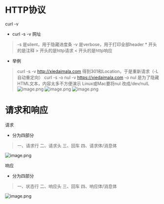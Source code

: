 # HTTP协议
curl -v
- curl -s -v  网址
> -s 是silent，用于隐藏进度条
> -v 是verbose，用于打印全部header
> \* 开头的是注释
> \> 开头的是http请求
> \< 开头的是http响应

- 举例
> curl -s -v  http://xiedaimala.com
> 得到301和Location，于是重新请求（-L 自动重定向）
> curl -s -o nul -v https://xiedaimala.com
> -o nul 是为了隐藏HTML文本，内容太多不方便演示
> Linux或Mac要将nul 改成/dev/nulL
![image.png](https://upload-images.jianshu.io/upload_images/1181204-f3ccf0342c87dd2b.png?imageMogr2/auto-orient/strip%7CimageView2/2/w/1240)
![image.png](https://upload-images.jianshu.io/upload_images/1181204-416e5e116743b8d4.png?imageMogr2/auto-orient/strip%7CimageView2/2/w/1240)
![image.png](https://upload-images.jianshu.io/upload_images/1181204-eec8f78affccf760.png?imageMogr2/auto-orient/strip%7CimageView2/2/w/1240)


# 请求和响应
请求
- 分为四部分
> 一、请求行
> 二、请求头
> 三、回车
> 四、请求体/消息体

![image.png](https://upload-images.jianshu.io/upload_images/1181204-afc3bfcd87d1f8ae.png?imageMogr2/auto-orient/strip%7CimageView2/2/w/1240)

响应
- 分为四部分
> 一、状态行
> 二、响应头
> 三、回车
> 四、响应体/消息体

![image.png](https://upload-images.jianshu.io/upload_images/1181204-c64cec7dbcf0e488.png?imageMogr2/auto-orient/strip%7CimageView2/2/w/1240)
